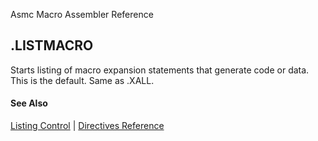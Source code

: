 Asmc Macro Assembler Reference

## .LISTMACRO

Starts listing of macro expansion statements that generate code or data. This is the default. Same as .XALL.

#### See Also

[Listing Control](listing-control.md) | [Directives Reference](readme.md)
